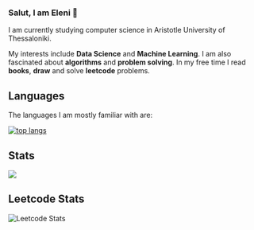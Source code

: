 ### Salut, I am Eleni 👋
I am currently studying computer science in Aristotle University of Thessaloniki.

My interests include **Data Science** and **Machine Learning**. I am also fascinated about **algorithms** and **problem solving**. In my free time I read **books**, **draw** and solve **leetcode** problems.

## Languages
The languages I am mostly familiar with are:

[![top langs](https://github-readme-stats.vercel.app/api/top-langs/?username=helenmand&layout=compact&langs_count=10&hide_title=true&theme=dark&langs_count=8&hide=scss,css,html)](https://github.com/anuraghazra/github-readme-stats)

## Stats
<img src = "https://github-readme-stats.vercel.app/api?username=helenmand&&show_icons=true&title_color=ffffff&icon_color=bb2acf&text_color=daf7dc&bg_color=151515">

## Leetcode Stats  

![Leetcode Stats](https://leetcard.jacoblin.cool/emandana?theme=dark)


<!--
**helenmand/helenmand** is a ✨ _special_ ✨ repository because its `README.md` (this file) appears on your GitHub profile.

Here are some ideas to get you started:

- 🔭 I’m currently working on ...
- 🌱 I’m currently learning ...
- 👯 I’m looking to collaborate on ...
- 🤔 I’m looking for help with ...
- 💬 Ask me about ...
- 📫 How to reach me: ...
- 😄 Pronouns: ...
- ⚡ Fun fact: ...
-->
